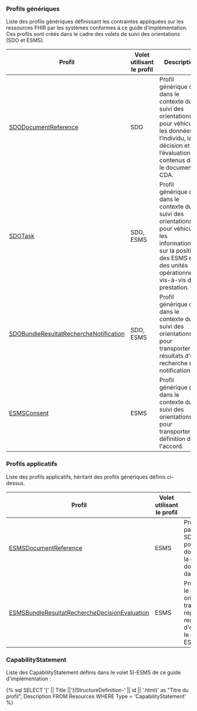 ### Profils génériques

Liste des profils génériques définissant les contraintes appliquées sur les ressources FHIR par les systèmes conformes à ce guide d'implémentation. Ces profils sont créés dans le cadre des volets de suivi des orientations (SDO et ESMS).

| Profil  | Volet utilisant le profil | Description |
| --- | --- | -- |
| [SDODocumentReference](StructureDefinition-sdo-document-reference.html) | SDO | Profil générique créé dans le contexte du suivi des orientations pour véhiculer les données de l’individu, la décision et l’évaluation contenus dans le document CDA. |
| [SDOTask](StructureDefinition-sdo-task.html) | SDO,  ESMS| Profil générique créé dans le contexte du suivi des orientations pour véhiculer les informations sur la position des ESMS et des unités opérationnelles vis-à-vis de la prestation. |
| [SDOBundleResultatRechercheNotification](StructureDefinition-sdo-bundle-resultat-recherche-notification-esms.html) | SDO,  ESMS |Profil générique créé dans le contexte du suivi des orientations pour transporter les résultats d'une recherche de notification. |
| [ESMSConsent](StructureDefinition-esms-consent.html) | ESMS | Profil générique créé dans le contexte du suivi des orientations pour transporter la définition de l'accord.|


### Profils applicatifs

Liste des profils applicatifs, héritant des profils génériques définis ci-dessus.

| Profil  | Volet utilisant le profil | Description |
| --- | --- | --- |
| [ESMSDocumentReference](StructureDefinition-esms-document-reference.html) | ESMS | Profil applicatif créé à partir du profil générique SDODocumentReference pour véhiculer les données de l'individu et de la décision, ou les données de l'évaluaton dauns un document CDA.|
| [ESMSBundleResultatRechercheDecisionEvaluation](StructureDefinition-esms-bundle-resultat-recherche-decision-evaluation.html) | ESMS | Profil applicatif créé dans le contexte du suivi des orientations pour transporter les documents répondant à une recherche de decision ou d'évaluation. Il repose sur le profil applicatif ESMSDocumentReference.|

### CapabilityStatement
Liste des CapabilityStatement définis dans le volet SI-ESMS de ce guide d'implémentation :

{% sql SELECT '[' || Title ||'](StructureDefinition-' || id || '.html)' as "Titre du profil", Description FROM Resources WHERE Type = 'CapabilityStatement' %}